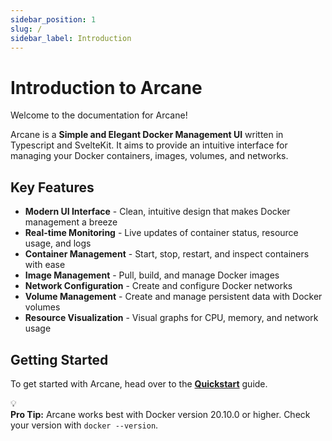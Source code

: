 ```yaml
---
sidebar_position: 1
slug: /
sidebar_label: Introduction
---
```


# Introduction to Arcane

Welcome to the documentation for Arcane!

Arcane is a **Simple and Elegant Docker Management UI** written in Typescript and SvelteKit. It aims to provide an intuitive interface for managing your Docker containers, images, volumes, and networks.

## Key Features

- **Modern UI Interface** - Clean, intuitive design that makes Docker management a breeze
- **Real-time Monitoring** - Live updates of container status, resource usage, and logs
- **Container Management** - Start, stop, restart, and inspect containers with ease
- **Image Management** - Pull, build, and manage Docker images
- **Network Configuration** - Create and configure Docker networks
- **Volume Management** - Create and manage persistent data with Docker volumes
- **Resource Visualization** - Visual graphs for CPU, memory, and network usage

## Getting Started

To get started with Arcane, head over to the **[Quickstart](./getting-started/quickstart)** guide.

<div style={{
  display: 'flex',
  alignItems: 'center',
  padding: '1rem',
  backgroundColor: 'rgba(139, 92, 246, 0.1)',
  borderRadius: '0.5rem',
  border: '1px solid rgba(139, 92, 246, 0.2)',
  marginTop: '2rem'
}}>
  <div style={{ marginRight: '1rem', color: 'var(--ifm-color-primary)' }}>
    💡
  </div>
  <div>
    <strong>Pro Tip:</strong> Arcane works best with Docker version 20.10.0 or higher. Check your version with <code>docker --version</code>.
  </div>
</div>
